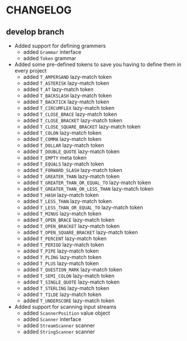 # CHANGELOG

## develop branch

* Added support for defining grammers
  - added `Grammar` interface
  - added `Token` grammar
* Added some pre-defined tokens to save you having to define them in every project
  - added `T_AMPERSAND` lazy-match token
  - added `T_ASTERISK` lazy-match token
  - added `T_AT` lazy-match token
  - added `T_BACKSLASH` lazy-match token
  - added `T_BACKTICK` lazy-match token
  - added `T_CIRCUMFLEX` lazy-match token
  - added `T_CLOSE_BRACE` lazy-match token
  - added `T_CLOSE_BRACKET` lazy-match token
  - added `T_CLOSE_SQUARE_BRACKET` lazy-match token
  - added `T_COLON` lazy-match token
  - added `T_COMMA` lazy-match token
  - added `T_DOLLAR` lazy-match token
  - added `T_DOUBLE_QUOTE` lazy-match token
  - added `T_EMPTY` meta token
  - added `T_EQUALS` lazy-match token
  - added `T_FORWARD_SLASH` lazy-match token
  - added `T_GREATER_THAN` lazy-match token
  - added `T_GREATER_THAN_OR_EQUAL_TO` lazy-match token
  - added `T_GREATER_THAN_OR_LESS_THAN` lazy-match token
  - added `T_HASH` lazy-match token
  - added `T_LESS_THAN` lazy-match token
  - added `T_LESS_THAN_OR_EQUAL_TO` lazy-match token
  - added `T_MINUS` lazy-match token
  - added `T_OPEN_BRACE` lazy-match token
  - added `T_OPEN_BRACKET` lazy-match token
  - added `T_OPEN_SQUARE_BRACKET` lazy-match token
  - added `T_PERCENT` lazy-match token
  - added `T_PERIOD` lazy-match token
  - added `T_PIPE` lazy-match token
  - added `T_PLING` lazy-match token
  - added `T_PLUS` lazy-match token
  - added `T_QUESTION_MARK` lazy-match token
  - added `T_SEMI_COLON` lazy-match token
  - added `T_SINGLE_QUOTE` lazy-match token
  - added `T_STERLING` lazy-match token
  - added `T_TILDE` lazy-match token
  - added `T_UNDERSCORE` lazy-match token
* Added support for scanning input streams
  - added `ScannerPosition` value object
  - added `Scanner` interface
  - added `StreamScanner` scanner
  - added `StringScanner` scanner

